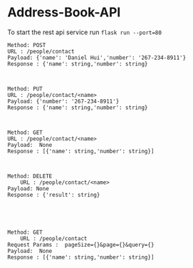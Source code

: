 # Address-Book-API

To start the rest api service run ```flask run --port=80```


	Method: POST
	URL : /people/contact
	Payload: {'name': 'Daniel Hui','number': '267-234-8911'}
	Response : {'name': string,'number': string}



	Method: PUT
	URL : /people/contact/<name>
	Payload: {'number': '267-234-8911'}
	Response : {'name': string,'number': string}



	Method: GET
	URL : /people/contact/<name>
	Payload:  None
	Response : [{'name': string,'number': string}]



	Method: DELETE
        URL : /people/contact/<name>
	Payload: None
	Response : {'result': string}





	Method: GET
        URL : /people/contact
 	Request Params :  pageSize={}&page={}&query={}
	Payload:  None
	Response : [{'name': string,'number': string}]



